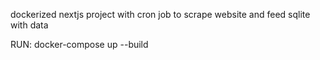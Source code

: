 dockerized nextjs project with cron job to scrape website and feed sqlite with data

RUN:
docker-compose up --build
